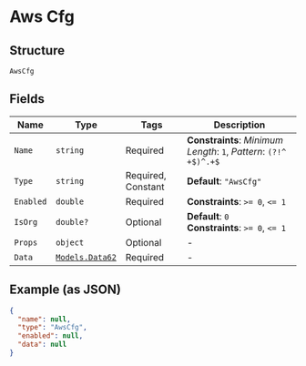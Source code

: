 
# Aws Cfg

## Structure

`AwsCfg`

## Fields

| Name | Type | Tags | Description |
|  --- | --- | --- | --- |
| `Name` | `string` | Required | **Constraints**: *Minimum Length*: `1`, *Pattern*: `(?!^ +$)^.+$` |
| `Type` | `string` | Required, Constant | **Default**: `"AwsCfg"` |
| `Enabled` | `double` | Required | **Constraints**: `>= 0`, `<= 1` |
| `IsOrg` | `double?` | Optional | **Default**: `0`<br>**Constraints**: `>= 0`, `<= 1` |
| `Props` | `object` | Optional | - |
| `Data` | [`Models.Data62`](../../doc/models/data-62.md) | Required | - |

## Example (as JSON)

```json
{
  "name": null,
  "type": "AwsCfg",
  "enabled": null,
  "data": null
}
```

